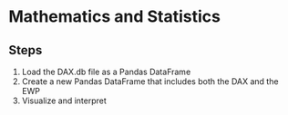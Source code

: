 # Mathematics and Statistics

## Steps

1. Load the DAX.db file as a Pandas DataFrame
2. Create a new Pandas DataFrame that includes both the DAX and the EWP
3. Visualize and interpret
